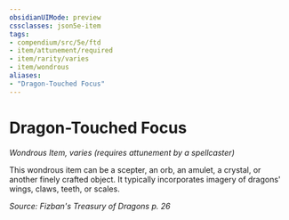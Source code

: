 ```yaml
---
obsidianUIMode: preview
cssclasses: json5e-item
tags:
- compendium/src/5e/ftd
- item/attunement/required
- item/rarity/varies
- item/wondrous
aliases: 
- "Dragon-Touched Focus"
---
```

# Dragon-Touched Focus
*Wondrous Item, varies (requires attunement by a spellcaster)*  


This wondrous item can be a scepter, an orb, an amulet, a crystal, or another finely crafted object. It typically incorporates imagery of dragons' wings, claws, teeth, or scales.

*Source: Fizban's Treasury of Dragons p. 26*